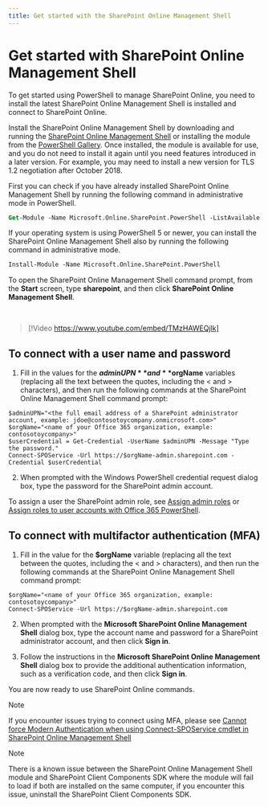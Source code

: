 ```yaml
---
title: Get started with the SharePoint Online Management Shell
---
```


# Get started with SharePoint Online Management Shell #

To get started using PowerShell to manage SharePoint Online, you need to install the latest SharePoint Online Management Shell is installed and connect to SharePoint Online.

Install the SharePoint Online Management Shell by downloading and running the [SharePoint Online Management Shell](https://go.microsoft.com/fwlink/p/?LinkId=255251) or installing the module from the [PowerShell Gallery](https://www.powershellgallery.com/packages/Microsoft.Online.SharePoint.PowerShell/). Once installed, the module is available for use, and you do not need to install it again until you need features introduced in a later version. For example, you may need to install a new version for TLS 1.2 negotiation after October 2018.  

First you can check if you have already installed SharePoint Online Management Shell by running the following command in administrative mode in PowerShell.

```ps
Get-Module -Name Microsoft.Online.SharePoint.PowerShell -ListAvailable | Select Name,Version
```

If your operating system is using PowerShell 5 or newer, you can install the SharePoint Online Management Shell also by running the following command in administrative mode.

```ps
Install-Module -Name Microsoft.Online.SharePoint.PowerShell
```

To open the SharePoint Online Management Shell command prompt, from the **Start** screen, type **sharepoint**, and then click **SharePoint Online Management Shell**.

<br />

> [!Video https://www.youtube.com/embed/TMzHAWEQjlk]

## To connect with a user name and password ##

1. Fill in the values for the **$adminUPN** and **$orgName** variables (replacing all the text between the quotes, including the < and > characters), and then run the following commands at the SharePoint Online Management Shell command prompt:

```
$adminUPN="<the full email address of a SharePoint administrator account, example: jdoe@contosotoycompany.onmicrosoft.com>"
$orgName="<name of your Office 365 organization, example: contosotoycompany>"
$userCredential = Get-Credential -UserName $adminUPN -Message "Type the password."
Connect-SPOService -Url https://$orgName-admin.sharepoint.com -Credential $userCredential

```

2. When prompted with the Windows PowerShell credential request dialog box, type the password for the SharePoint admin account.

To assign a user the SharePoint admin role, see [Assign admin roles](/microsoft-365/admin/add-users/assign-admin-roles) or [Assign roles to user accounts with Office 365 PowerShell](/office365/enterprise/powershell/assign-roles-to-user-accounts-with-office-365-powershell).

## To connect with multifactor authentication (MFA) ##

1. Fill in the value for the **$orgName** variable (replacing all the text between the quotes, including the < and > characters), and then run the following commands at the SharePoint Online Management Shell command prompt:

```
$orgName="<name of your Office 365 organization, example: contosotoycompany>"
Connect-SPOService -Url https://$orgName-admin.sharepoint.com
```
2. When prompted with the **Microsoft SharePoint Online Management Shell** dialog box, type the account name and password for a SharePoint administrator account, and then click **Sign in**.

3. Follow the instructions in the **Microsoft SharePoint Online Management Shell** dialog box to provide the additional authentication information, such as a verification code, and then click **Sign in**.

You are now ready to use SharePoint Online commands.

> [!NOTE]
> If you encounter issues trying to connect using MFA, please see [Cannot force Modern Authentication when using Connect-SPOService cmdlet in SharePoint Online Management Shell](/sharepoint/troubleshoot/security/cannot-force-modern-authentication)

> [!NOTE]
> There is a known issue between the SharePoint Online Management Shell module and SharePoint Client Components SDK where the module will fail to load if both are installed on the same computer, if you encounter this issue, uninstall the SharePoint Client Components SDK.
